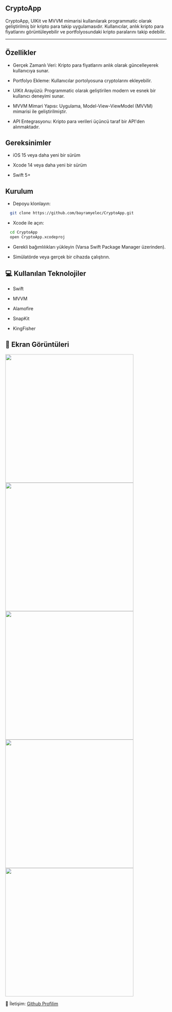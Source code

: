 ## CryptoApp

CryptoApp, UIKit ve MVVM mimarisi kullanılarak programmatic olarak geliştirilmiş bir kripto para takip uygulamasıdır. Kullanıcılar, anlık kripto para fiyatlarını görüntüleyebilir ve portfolyosundaki kripto paralarını takip edebilir.

---

## Özellikler 

* Gerçek Zamanlı Veri: Kripto para fiyatlarını anlık olarak güncelleyerek kullanıcıya sunar.

* Portfolyo Ekleme: Kullanıcılar portolyosuna cryptolarını ekleyebilir.

* UIKit Arayüzü: Programmatic olarak geliştirilen modern ve esnek bir kullanıcı deneyimi sunar.

* MVVM Mimari Yapısı: Uygulama, Model-View-ViewModel (MVVM) mimarisi ile geliştirilmiştir.

* API Entegrasyonu: Kripto para verileri üçüncü taraf bir API'den alınmaktadır.

## Gereksinimler

* iOS 15 veya daha yeni bir sürüm

* Xcode 14 veya daha yeni bir sürüm

* Swift 5+

## Kurulum

* Depoyu klonlayın:

```bash 
  git clone https://github.com/bayramyelec/CryptoApp.git
```

* Xcode ile açın:

```bash
  cd CryptoApp
  open CryptoApp.xcodeproj
```

* Gerekli bağımlılıkları yükleyin (Varsa Swift Package Manager üzerinden).

* Simülatörde veya gerçek bir cihazda çalıştırın.

## 💻 Kullanılan Teknolojiler

* Swift

* MVVM

* Alamofire

* SnapKit

* KingFisher

## 📸 Ekran Görüntüleri

<a><img src="https://github.com/bayramyelec/CryptoApp/blob/0834107dae385deef907a32f8f95e93409e0a7cc/Screens/1.png" width="400" /></a>
<a><img src="https://github.com/bayramyelec/CryptoApp/blob/0834107dae385deef907a32f8f95e93409e0a7cc/Screens/2.png" width="400" /></a>
<a><img src="https://github.com/bayramyelec/CryptoApp/blob/0834107dae385deef907a32f8f95e93409e0a7cc/Screens/3.png" width="400" /></a>
<a><img src="https://github.com/bayramyelec/CryptoApp/blob/0834107dae385deef907a32f8f95e93409e0a7cc/Screens/4.png" width="400" /></a>
<a><img src="https://github.com/bayramyelec/CryptoApp/blob/0834107dae385deef907a32f8f95e93409e0a7cc/Screens/5.png" width="400" /></a>

📩 İletişim: [Github Profilim](github.com/bayramyelec)

